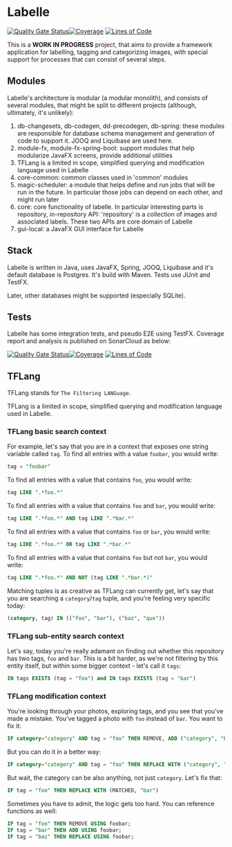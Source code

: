 # Labelle

[![Quality Gate Status](https://sonarcloud.io/api/project_badges/measure?project=kamil-sita_labelle&metric=alert_status)](https://sonarcloud.io/summary/new_code?id=kamil-sita_labelle)[![Coverage](https://sonarcloud.io/api/project_badges/measure?project=kamil-sita_labelle&metric=coverage)](https://sonarcloud.io/summary/new_code?id=kamil-sita_labelle) [![Lines of Code](https://sonarcloud.io/api/project_badges/measure?project=kamil-sita_labelle&metric=ncloc)](https://sonarcloud.io/summary/new_code?id=kamil-sita_labelle)

This is a **WORK IN PROGRESS** project, that aims to provide a framework application for labelling, tagging and categorizing images, with special support for processes that can consist of several steps.

## Modules

Labelle's architecture is modular (a modular monolith), and consists of several modules, that might be split to different
projects (although, ultimately, it's unlikely):

1. db-changesets, db-codegen, dd-precodegen, db-spring: these modules are responsible for database schema management and generation of code to support it. JOOQ and Liquibase are used here.
2. module-fx, module-fx-spring-boot: support modules that help modularize JavaFX screens, provide additional utilities
3. TFLang is a limited in scope, simplified querying and modification language used in Labelle
4. core-common: common classes used in 'common' modules
5. magic-scheduler: a module that helps define and run jobs that will be run in the future. In particular those jobs can depend on each other, and might run later
6. core: core functionality of labelle. In particular interesting parts is repository, in-repository API: 'repository' is a collection of images and associated labels. These two APIs are core domain of Labelle
7. gui-local: a JavaFX GUI interface for Labelle

## Stack

Labelle is written in Java, uses JavaFX, Spring, JOOQ, Liquibase and it's default database is Postgres. It's build with Maven. Tests use JUnit and TestFX.

Later, other databases might be supported (especially SQLite).

## Tests

Labelle has some integration tests, and pseudo E2E using TestFX. Coverage report and analysis is published on SonarCloud as below:

[![Quality Gate Status](https://sonarcloud.io/api/project_badges/measure?project=kamil-sita_labelle&metric=alert_status)](https://sonarcloud.io/summary/new_code?id=kamil-sita_labelle)[![Coverage](https://sonarcloud.io/api/project_badges/measure?project=kamil-sita_labelle&metric=coverage)](https://sonarcloud.io/summary/new_code?id=kamil-sita_labelle) [![Lines of Code](https://sonarcloud.io/api/project_badges/measure?project=kamil-sita_labelle&metric=ncloc)](https://sonarcloud.io/summary/new_code?id=kamil-sita_labelle)

## TFLang

TFLang stands for ``The Filtering LANGuage``.

TFLang is a limited in scope, simplified querying and modification language used in Labelle.

### TFLang basic search context

For example, let's say that you are in a context that exposes one string variable called ``tag``. To find all entries with a value ``foobar``, you would write:

```sql
tag = "foobar"
```

To find all entries with a value that contains ``foo``, you would write:

```sql
tag LIKE ".*foo.*"
```

To find all entries with a value that contains ``foo`` and ``bar``, you would write:

```sql
tag LIKE ".*foo.*" AND tag LIKE ".*bar.*"
```

To find all entries with a value that contains ``foo`` or ``bar``, you would write:

```sql
tag LIKE ".*foo.*" OR tag LIKE ".*bar.*"
```

To find all entries with a value that contains ``foo`` but not ``bar``, you would write:

```sql
tag LIKE ".*foo.*" AND NOT (tag LIKE ".*bar.*)"
```

Matching tuples is as creative as TFLang can currently get, let's say that you are searching a ``category``/``tag`` tuple, and you're feeling very specific today:

```sql
(category, tag) IN (("foo", "bar"), ("baz", "qux"))
```

### TFLang sub-entity search context
Let's say, today you're really adamant on finding out whether this repository has two tags, ``foo`` and ``bar``. This is a bit harder, as we're not filtering by this entity itself, but within some bigger context - let's call it ``tags``:

```sql
IN tags EXISTS (tag = "foo") and IN tags EXISTS (tag = "bar")
```

### TFLang modification context

You're looking through your photos, exploring tags, and you see that you've made a mistake. You've tagged a photo with ``foo`` instead of ``bar``. You want to fix it:

```sql
IF category="category" AND tag = "foo" THEN REMOVE, ADD ("category", "bar")
```

But you can do it in a better way:

```sql
IF category="category" AND tag = "foo" THEN REPLACE WITH ("category", "bar")
```

But wait, the category can be also anything, not just ``category``. Let's fix that:

```sql
IF tag = "foo" THEN REPLACE WITH (MATCHED, "bar")
```

Sometimes you have to admit, the logic gets too hard. You can reference functions as well:

```sql
IF tag = "foo" THEN REMOVE USING foobar;
IF tag = "bar" THEN ADD USING foobar;
IF tag = "baz" THEN REPLACE USING foobar;
```


